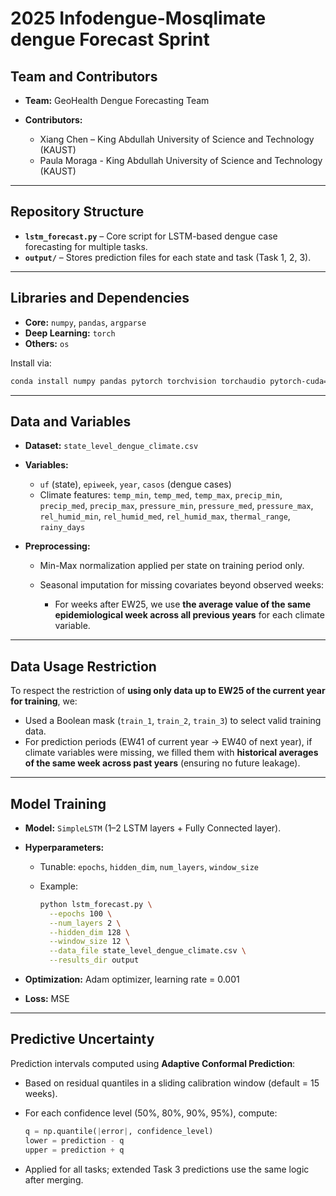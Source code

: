 # 2025 Infodengue-Mosqlimate dengue Forecast Sprint


## **Team and Contributors**

* **Team:** GeoHealth Dengue Forecasting Team
* **Contributors:**

  * Xiang Chen – King Abdullah University of Science and Technology (KAUST)
  * Paula Moraga - King Abdullah University of Science and Technology (KAUST)

---

## **Repository Structure**

* **`lstm_forecast.py`** – Core script for LSTM-based dengue case forecasting for multiple tasks.
* **`output/`** – Stores prediction files for each state and task (Task 1, 2, 3).

---

## **Libraries and Dependencies**

* **Core:** `numpy`, `pandas`, `argparse`
* **Deep Learning:** `torch`
* **Others:** `os`

Install via:

```bash
conda install numpy pandas pytorch torchvision torchaudio pytorch-cuda=12.1 -c pytorch -c nvidia
```

---

## **Data and Variables**

* **Dataset:** `state_level_dengue_climate.csv`
* **Variables:**

  * `uf` (state), `epiweek`, `year`, `casos` (dengue cases)
  * Climate features:
    `temp_min`, `temp_med`, `temp_max`,
    `precip_min`, `precip_med`, `precip_max`,
    `pressure_min`, `pressure_med`, `pressure_max`,
    `rel_humid_min`, `rel_humid_med`, `rel_humid_max`,
    `thermal_range`, `rainy_days`
* **Preprocessing:**

  * Min-Max normalization applied per state on training period only.
  * Seasonal imputation for missing covariates beyond observed weeks:

    * For weeks after EW25, we use **the average value of the same epidemiological week across all previous years** for each climate variable.

---

## **Data Usage Restriction**

To respect the restriction of **using only data up to EW25 of the current year for training**, we:

* Used a Boolean mask (`train_1`, `train_2`, `train_3`) to select valid training data.
* For prediction periods (EW41 of current year → EW40 of next year), if climate variables were missing, we filled them with **historical averages of the same week across past years** (ensuring no future leakage).

---

## **Model Training**

* **Model:** `SimpleLSTM` (1–2 LSTM layers + Fully Connected layer).
* **Hyperparameters:**

  * Tunable: `epochs`, `hidden_dim`, `num_layers`, `window_size`
  * Example:

    ```bash
    python lstm_forecast.py \
      --epochs 100 \
      --num_layers 2 \
      --hidden_dim 128 \
      --window_size 12 \
      --data_file state_level_dengue_climate.csv \
      --results_dir output
    ```
* **Optimization:** Adam optimizer, learning rate = 0.001
* **Loss:** MSE

---

## **Predictive Uncertainty**

Prediction intervals computed using **Adaptive Conformal Prediction**:

* Based on residual quantiles in a sliding calibration window (default = 15 weeks).
* For each confidence level (50%, 80%, 90%, 95%), compute:

  ```python
  q = np.quantile(|error|, confidence_level)
  lower = prediction - q
  upper = prediction + q
  ```
* Applied for all tasks; extended Task 3 predictions use the same logic after merging.
